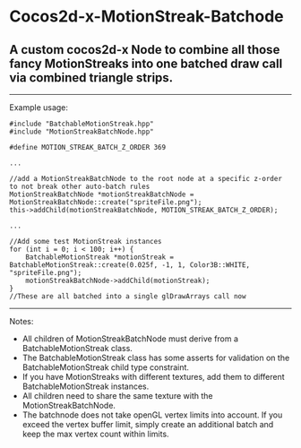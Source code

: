 # Cocos2d-x-MotionStreak-Batchode

## A custom cocos2d-x Node to combine all those fancy MotionStreaks into one batched draw call via combined triangle strips.

---

Example usage:
```
#include "BatchableMotionStreak.hpp"
#include "MotionStreakBatchNode.hpp"

#define MOTION_STREAK_BATCH_Z_ORDER 369

...

//add a MotionStreakBatchNode to the root node at a specific z-order to not break other auto-batch rules
MotionStreakBatchNode *motionStreakBatchNode = MotionStreakBatchNode::create("spriteFile.png");
this->addChild(motionStreakBatchNode, MOTION_STREAK_BATCH_Z_ORDER);

...

//Add some test MotionStreak instances
for (int i = 0; i < 100; i++) {
    BatchableMotionStreak *motionStreak = BatchableMotionStreak::create(0.025f, -1, 1, Color3B::WHITE, "spriteFile.png");
    motionStreakBatchNode->addChild(motionStreak);
}
//These are all batched into a single glDrawArrays call now   
```

---

Notes:
- All children of MotionStreakBatchNode must derive from a BatchableMotionStreak class.
- The BatchableMotionStreak class has some asserts for validation on the BatchableMotionStreak child type constraint.
- If you have MotionStreaks with different textures, add them to different BatchableMotionStreak instances.
- All children need to share the same texture with the MotionStreakBatchNode.
- The batchnode does not take openGL vertex limits into account. If you exceed the vertex buffer limit, simply create an additional batch and keep the max vertex count within limits.